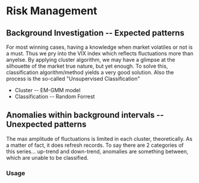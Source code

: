 # Risk Management

<!-- Background Investigation -->
## Background Investigation -- Expected patterns
For most winning cases, having a knowledge when market volatiles or not is a must. Thus we pry into the VIX index which reflects fluctuations more than anyelse. By applying cluster algorithm, we may have a glimpse at the silhouette of the market true nature, but yet enough. To solve this, classification algorithm/method yields a very good solution. Also the process is the so-called "Unsupervised Classification"

* Cluster -- EM-GMM model
* Classification -- Random Forrest

<!-- Anomalies within background intervals -->
## Anomalies within background intervals -- Unexpected patterns
The max amplitude of fluctuations is limited in each cluster, theoretically. As a matter of fact, it does refresh records. To say there are 2 categories of this series... up-trend and down-trend, anomalies are something between, which are unable to be classified. 

<!-- Usage -->
### Usage
